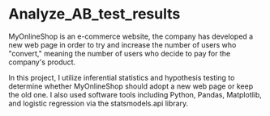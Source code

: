 # Analyze_AB_test_results

MyOnlineShop is an e-commerce website, the company has developed a new web page in order to try and increase the number of users 
who "convert," meaning the number of users who decide to pay for the company's product. 

In this project, I utilize inferential statistics and hypothesis testing to determine whether MyOnlineShop should adopt a new web 
page or keep the old one. I also used software tools including Python, Pandas, Matplotlib, and logistic regression 
via the statsmodels.api library.
